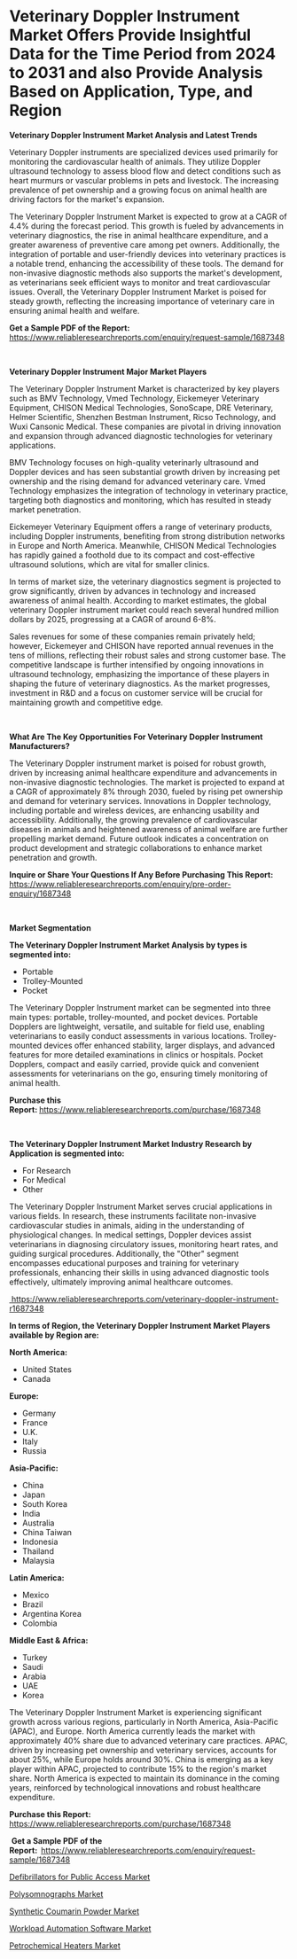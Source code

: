 <p><h1>Veterinary Doppler Instrument Market Offers Provide Insightful Data for the Time Period from 2024 to 2031 and also Provide Analysis Based on Application, Type, and Region</h1></p><p><strong>Veterinary Doppler Instrument Market Analysis and Latest Trends</strong></p>
<p><p>Veterinary Doppler instruments are specialized devices used primarily for monitoring the cardiovascular health of animals. They utilize Doppler ultrasound technology to assess blood flow and detect conditions such as heart murmurs or vascular problems in pets and livestock. The increasing prevalence of pet ownership and a growing focus on animal health are driving factors for the market's expansion.</p><p>The Veterinary Doppler Instrument Market is expected to grow at a CAGR of 4.4% during the forecast period. This growth is fueled by advancements in veterinary diagnostics, the rise in animal healthcare expenditure, and a greater awareness of preventive care among pet owners. Additionally, the integration of portable and user-friendly devices into veterinary practices is a notable trend, enhancing the accessibility of these tools. The demand for non-invasive diagnostic methods also supports the market's development, as veterinarians seek efficient ways to monitor and treat cardiovascular issues. Overall, the Veterinary Doppler Instrument Market is poised for steady growth, reflecting the increasing importance of veterinary care in ensuring animal health and welfare.</p></p>
<p><strong>Get a Sample PDF of the Report:&nbsp;</strong> <a href="https://www.reliableresearchreports.com/enquiry/request-sample/1687348?utm_campaign=6&utm_medium=2&utm_source=Github&utm_content=ia&utm_term=16102024&utm_id=veterinary-doppler-instrument">https://www.reliableresearchreports.com/enquiry/request-sample/1687348</a></p>
<p>&nbsp;</p>
<p><strong>Veterinary Doppler Instrument Major Market Players</strong></p>
<p><p>The Veterinary Doppler Instrument Market is characterized by key players such as BMV Technology, Vmed Technology, Eickemeyer Veterinary Equipment, CHISON Medical Technologies, SonoScape, DRE Veterinary, Helmer Scientific, Shenzhen Bestman Instrument, Ricso Technology, and Wuxi Cansonic Medical. These companies are pivotal in driving innovation and expansion through advanced diagnostic technologies for veterinary applications.</p><p>BMV Technology focuses on high-quality veterinarly ultrasound and Doppler devices and has seen substantial growth driven by increasing pet ownership and the rising demand for advanced veterinary care. Vmed Technology emphasizes the integration of technology in veterinary practice, targeting both diagnostics and monitoring, which has resulted in steady market penetration. </p><p>Eickemeyer Veterinary Equipment offers a range of veterinary products, including Doppler instruments, benefiting from strong distribution networks in Europe and North America. Meanwhile, CHISON Medical Technologies has rapidly gained a foothold due to its compact and cost-effective ultrasound solutions, which are vital for smaller clinics.</p><p>In terms of market size, the veterinary diagnostics segment is projected to grow significantly, driven by advances in technology and increased awareness of animal health. According to market estimates, the global veterinary Doppler instrument market could reach several hundred million dollars by 2025, progressing at a CAGR of around 6-8%.</p><p>Sales revenues for some of these companies remain privately held; however, Eickemeyer and CHISON have reported annual revenues in the tens of millions, reflecting their robust sales and strong customer base. The competitive landscape is further intensified by ongoing innovations in ultrasound technology, emphasizing the importance of these players in shaping the future of veterinary diagnostics. As the market progresses, investment in R&D and a focus on customer service will be crucial for maintaining growth and competitive edge.</p></p>
<p>&nbsp;</p>
<p><strong>What Are The Key Opportunities For Veterinary Doppler Instrument Manufacturers?</strong></p>
<p><p>The Veterinary Doppler instrument market is poised for robust growth, driven by increasing animal healthcare expenditure and advancements in non-invasive diagnostic technologies. The market is projected to expand at a CAGR of approximately 8% through 2030, fueled by rising pet ownership and demand for veterinary services. Innovations in Doppler technology, including portable and wireless devices, are enhancing usability and accessibility. Additionally, the growing prevalence of cardiovascular diseases in animals and heightened awareness of animal welfare are further propelling market demand. Future outlook indicates a concentration on product development and strategic collaborations to enhance market penetration and growth.</p></p>
<p><strong>Inquire or Share Your Questions If Any Before Purchasing This Report:</strong> <a href="https://www.reliableresearchreports.com/enquiry/pre-order-enquiry/1687348?utm_campaign=6&utm_medium=2&utm_source=Github&utm_content=ia&utm_term=16102024&utm_id=veterinary-doppler-instrument">https://www.reliableresearchreports.com/enquiry/pre-order-enquiry/1687348</a></p>
<p>&nbsp;</p>
<p><strong>Market Segmentation</strong></p>
<p><strong>The Veterinary Doppler Instrument Market Analysis by types is segmented into:</strong></p>
<p><ul><li>Portable</li><li>Trolley-Mounted</li><li>Pocket</li></ul></p>
<p><p>The Veterinary Doppler Instrument market can be segmented into three main types: portable, trolley-mounted, and pocket devices. Portable Dopplers are lightweight, versatile, and suitable for field use, enabling veterinarians to easily conduct assessments in various locations. Trolley-mounted devices offer enhanced stability, larger displays, and advanced features for more detailed examinations in clinics or hospitals. Pocket Dopplers, compact and easily carried, provide quick and convenient assessments for veterinarians on the go, ensuring timely monitoring of animal health.</p></p>
<p><strong>Purchase this Report:&nbsp;</strong><a href="https://www.reliableresearchreports.com/purchase/1687348?utm_campaign=6&utm_medium=2&utm_source=Github&utm_content=ia&utm_term=16102024&utm_id=veterinary-doppler-instrument">https://www.reliableresearchreports.com/purchase/1687348</a></p>
<p>&nbsp;</p>
<p><strong>The Veterinary Doppler Instrument Market Industry Research by Application is segmented into:</strong></p>
<p><ul><li>For Research</li><li>For Medical</li><li>Other</li></ul></p>
<p><p>The Veterinary Doppler Instrument Market serves crucial applications in various fields. In research, these instruments facilitate non-invasive cardiovascular studies in animals, aiding in the understanding of physiological changes. In medical settings, Doppler devices assist veterinarians in diagnosing circulatory issues, monitoring heart rates, and guiding surgical procedures. Additionally, the "Other" segment encompasses educational purposes and training for veterinary professionals, enhancing their skills in using advanced diagnostic tools effectively, ultimately improving animal healthcare outcomes.</p></p>
<p><a href="https://www.reliableresearchreports.com/veterinary-doppler-instrument-r1687348?utm_campaign=6&utm_medium=2&utm_source=Github&utm_content=ia&utm_term=16102024&utm_id=veterinary-doppler-instrument">&nbsp;https://www.reliableresearchreports.com/veterinary-doppler-instrument-r1687348</a></p>
<p><strong>In terms of Region, the Veterinary Doppler Instrument Market Players available by Region are:</strong></p>
<p>
    <p> <strong> North America: </strong>
        <ul>
            <li>United States</li>
            <li>Canada</li>
        </ul>
        </p> 
    <p> <strong> Europe: </strong>
        <ul>
            <li>Germany</li>
            <li>France</li>
            <li>U.K.</li>
            <li>Italy</li>
            <li>Russia</li>
        </ul>
        </p> 
    <p> <strong> Asia-Pacific: </strong>
        <ul>
            <li>China</li>
            <li>Japan</li>
            <li>South Korea</li>
            <li>India</li>
            <li>Australia</li>
            <li>China Taiwan</li>
            <li>Indonesia</li>
            <li>Thailand</li>
            <li>Malaysia</li>
        </ul>
        </p> 
    <p> <strong> Latin America: </strong>
        <ul>
            <li>Mexico</li>
            <li>Brazil</li>
            <li>Argentina Korea</li>
            <li>Colombia</li>
        </ul>
        </p> 
    <p> <strong> Middle East & Africa: </strong>
        <ul>
            <li>Turkey</li>
            <li>Saudi</li>
            <li>Arabia</li>
            <li>UAE</li>
            <li>Korea</li>
        </ul>
    </p>
    </p>
<p><p>The Veterinary Doppler Instrument Market is experiencing significant growth across various regions, particularly in North America, Asia-Pacific (APAC), and Europe. North America currently leads the market with approximately 40% share due to advanced veterinary care practices. APAC, driven by increasing pet ownership and veterinary services, accounts for about 25%, while Europe holds around 30%. China is emerging as a key player within APAC, projected to contribute 15% to the region's market share. North America is expected to maintain its dominance in the coming years, reinforced by technological innovations and robust healthcare expenditure.</p></p>
<p><strong>Purchase this Report: </strong><a href="https://www.reliableresearchreports.com/purchase/1687348?utm_campaign=6&utm_medium=2&utm_source=Github&utm_content=ia&utm_term=16102024&utm_id=veterinary-doppler-instrument">https://www.reliableresearchreports.com/purchase/1687348</a></p>
<p>&nbsp;<strong>Get a Sample PDF of the Report:&nbsp;&nbsp;</strong><a href="https://www.reliableresearchreports.com/enquiry/request-sample/1687348?utm_campaign=6&utm_medium=2&utm_source=Github&utm_content=ia&utm_term=16102024&utm_id=veterinary-doppler-instrument">https://www.reliableresearchreports.com/enquiry/request-sample/1687348</a></p>
<p><strong></strong></p>
<p><p><a href="https://www.linkedin.com/pulse/defibrillators-public-access-market-share-analysis-growth-upgac?trk=public_post_embed_feed-article-content&utm_campaign=6&utm_medium=2&utm_source=Github&utm_content=ia&utm_term=16102024&utm_id=veterinary-doppler-instrument">Defibrillators for Public Access Market</a></p><p><a href="https://github.com/gailasejs/Market-Research-Report-List-1/blob/main/polysomnographs-market.md?utm_campaign=6&utm_medium=2&utm_source=Github&utm_content=ia&utm_term=16102024&utm_id=veterinary-doppler-instrument">Polysomnographs Market</a></p><p><a href="https://www.linkedin.com/pulse/synthetic-coumarin-powder-market-essentials-key-players-xebpc?trk=public_post_embed_feed-article-content&utm_campaign=6&utm_medium=2&utm_source=Github&utm_content=ia&utm_term=16102024&utm_id=veterinary-doppler-instrument">Synthetic Coumarin Powder Market</a></p><p><a href="https://github.com/MaryNelson695/Market-Research-Report-List-1/blob/main/workload-automation-software-market.md?utm_campaign=6&utm_medium=2&utm_source=Github&utm_content=ia&utm_term=16102024&utm_id=veterinary-doppler-instrument">Workload Automation Software Market</a></p><p><a href="https://issuu.com/reportprime-2/docs/petrochemical-heaters-market-size-2_65075b8305e715?utm_campaign=6&utm_medium=2&utm_source=Github&utm_content=ia&utm_term=16102024&utm_id=veterinary-doppler-instrument">Petrochemical Heaters Market</a></p></p>